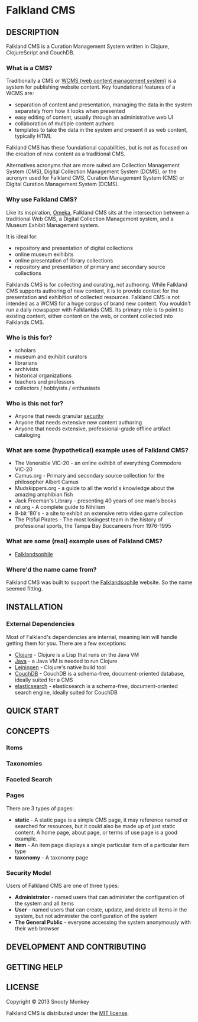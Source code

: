 Falkland CMS
============

## DESCRIPTION

Falkland CMS is a Curation Management System written in Clojure, ClojureScript and CouchDB.

### What is a CMS?

Traditionally a CMS or [WCMS (web content management system)](http://en.wikipedia.org/wiki/Web_content_management_system) is a system for publishing website content. Key foundational features of a WCMS are:

* separation of content and presentation, managing the data in the system separately from how it looks when presented
* easy editing of content, usually through an administrative web UI
* collaboration of multiple content authors
* templates to take the data in the system and present it as web content, typically HTML

Falkland CMS has these foundational capabilities, but is not as focused on the creation of new content as a traditional CMS.

Alternatives acronyms that are more suited are Collection Management System (CMS), Digital Collection Management System (DCMS), or the acronym used for Falkland CMS, Curation Management System (CMS) or Digital Curation Management System (DCMS).

### Why use Falkland CMS?

Like its inspiration, [Omeka](http://omeka.org/about/), Falkland CMS sits at the intersection between a traditional Web CMS, a Digital Collection Management system, and a Museum Exhibit Management system.

It is ideal for:

* repository and presentation of digital collections
* online museum exihibits
* online presentation of library collections
* repository and presentation of primary and secondary source collections

Falklands CMS is for collecting and curating, not authoring. While Falkland CMS supports authoring of new content, it is to provide context for the presentation and exhibition of collected resources. Falkland CMS is not intended as a WCMS for a huge corpus of brand new content. You wouldn't run a daily newspaper with Falklankds CMS. Its primary role is to point to existing content, either content on the web, or content collected into Falklands CMS.

### Who is this for?

* scholars
* museum and exihibit curators
* librarians
* archivists
* historical organizations
* teachers and professors
* collectors / hobbyists / enthusiasts

### Who is this not for?

* Anyone that needs granular [security](#security)
* Anyone that needs extensive new content authoring
* Anyone that needs extensive, professional-grade offline artifact cataloging

### What are some (hypothetical) example uses of Falkland CMS?

* The Venerable VIC-20 - an online exihibit of everything Commodore VIC-20
* Camus.org - Primary and secondary source collection for the philosopher Albert Camus
* Mudskippers.org - a guide to all the world's knowledge about the amazing amphibian fish
* Jack Freeman's Library - presenting 40 years of one man's books
* nil.org - A complete guide to Nihilism 
* 8-bit '80's - a site to exhibit an extensive retro video game collection
* The Pitiful Pirates - The most losingest team in the history of professional sports, the Tampa Bay Buccaneers from 1976-1995

### What are some (real) example uses of Falkland CMS?

* [Falklandsophile](http://falklandsophile.com)

### Where'd the name came from?

Falkland CMS was built to support the [Falklandsophile](http://falklandsophile.com) website. So the name seemed fitting.

## INSTALLATION

### External Dependencies

Most of Falkland's dependencies are internal, meaning lein will handle getting them for you. There are a few exceptions:

* [Clojure](http://clojure.org/) - Clojure is a Lisp that runs on the Java VM
* [Java](http://www.java.com/) - a Java VM is needed to run Clojure
* [Leiningen](https://github.com/technomancy/leiningen) - Clojure's native build tool
* [CouchDB](http://http://couchdb.apache.org/) - CouchDB is a schema-free, document-oriented database, ideally suited for a CMS
* [elasticsearch](http://www.elasticsearch.org/) - elasticsearch is a schema-free, document-oriented search engine, ideally suited for CouchDB

## QUICK START

## CONCEPTS

### Items

### Taxonomies

### Faceted Search

### Pages

There are 3 types of pages:

* **static** - A static page is a simple CMS page, it may reference named or searched for resources, but it could also be made up of just static content. A home page, about page, or terms of use page is a good example.
* **item** - An item page displays a single particular item of a particular item type
* **taxonomy** - A taxonomy page 

### <a name="security"/> Security Model

Users of Falkland CMS are one of three types:

* **Administrator** - named users that can administer the configuration of the system and all items
* **User** - named users that can create, update, and delete all items in the system, but not administer the configuration of the system
* **The General Public** - everyone accessing the system anonymously with their web browser

## DEVELOPMENT AND CONTRIBUTING

## GETTING HELP

## LICENSE

Copyright © 2013 Snooty Monkey

Falkland CMS is distributed under the [MIT license](http://opensource.org/licenses/MIT).
